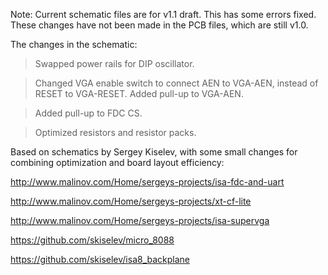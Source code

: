 Note: Current schematic files are for v1.1 draft. This has some errors fixed. These changes have not been made in the PCB files, which are still v1.0.

The changes in the schematic:
> Swapped power rails for DIP oscillator.

> Changed VGA enable switch to connect AEN to VGA-AEN, instead of RESET to VGA-RESET. Added pull-up to VGA-AEN.

> Added pull-up to FDC CS.

> Optimized resistors and resistor packs.


Based on schematics by Sergey Kiselev, with some small changes for combining optimization and board layout efficiency:

http://www.malinov.com/Home/sergeys-projects/isa-fdc-and-uart

http://www.malinov.com/Home/sergeys-projects/xt-cf-lite

http://www.malinov.com/Home/sergeys-projects/isa-supervga

https://github.com/skiselev/micro_8088

https://github.com/skiselev/isa8_backplane